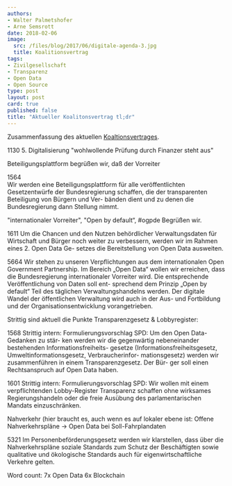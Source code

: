 ```yaml
---
authors: 
- Walter Palmetshofer
- Arne Semsrott
date: 2018-02-06
image:
  src: /files/blog/2017/06/digitale-agenda-3.jpg
  title: Koalitionsvertrag
tags:
- Zivilgesellschaft
- Transparenz 
- Open Data
- Open Source
type: post
layout: post
card: true
published: false
title: "Aktueller Koalitonsvertrag tl;dr" 
---
```



Zusammenfassung des aktuellen [Koaltionsvertrages](http://www.rp-online.de/polopoly_fs/entwurf-des-koalitionsvertrags-als-pdf-dokument-1.7372625.1517927616!file/1.pdf).


1130 5. Digitalisierung "wohlwollende Prüfung durch Finanzer steht aus"

Beteiligungsplattform begrüßen wir, daß der Vorreiter 

1564  
Wir werden eine Beteiligungsplattform für alle veröffentlichten Gesetzentwürfe der
Bundesregierung schaffen, die der transparenten Beteiligung von Bürgern und Ver-
bänden dient und zu denen die Bundesregierung dann Stellung nimmt.


"internationaler Vorreiter", "Open by default“, #ogpde Begrüßen wir. 

1611 Um die Chancen und den Nutzen behördlicher Verwaltungsdaten für Wirtschaft und
Bürger noch weiter zu verbessern, werden wir im Rahmen eines 2. Open Data Ge-
setzes die Bereitstellung von Open Data ausweiten.

5664 Wir stehen zu unseren Verpflichtungen aus dem internationalen Open Government
Partnership. Im Bereich „Open Data“ wollen wir erreichen, dass die Bundesregierung
internationaler Vorreiter wird. Die entsprechende Veröffentlichung von Daten soll ent-
sprechend dem Prinzip „Open by default“ Teil des täglichen Verwaltungshandelns
werden. Der digitale Wandel der öffentlichen Verwaltung wird auch in der Aus- und
Fortbildung und der Organisationsentwicklung vorangetrieben.

Strittig sind aktuell die Punkte Transparenzgesetz & Lobbyregister:

1568 
Strittig intern: Formulierungsvorschlag SPD: Um den Open Data-Gedanken zu stär-
ken werden wir die gegenwärtig nebeneinander bestehenden Informationsfreiheits-
gesetze (Informationsfreiheitsgesetz, Umweltinformationsgesetz, Verbraucherinfor-
mationsgesetz) werden wir zusammenführen in einem Transparenzgesetz. Der Bür-
ger soll einen Rechtsanspruch auf Open Data haben.

1601 
Strittig intern: Formulierungsvorschlag SPD: Wir wollen mit einem verpflichtenden
Lobby-Register Transparenz schaffen ohne wirksames Regierungshandeln oder die
freie Ausübung des parlamentarischen Mandats einzuschränken.

Nahverkehr (hier braucht es, auch wenn es auf lokaler ebene ist:
Offene Nahverkehrspläne -> Open Data bei Soll-Fahrplandaten

5321 
Im Personenbeförderungsgesetz werden wir klarstellen, dass über die
Nahverkehrspläne soziale Standards zum Schutz der Beschäftigten sowie qualitative
und ökologische Standards auch für eigenwirtschaftliche Verkehre gelten.

Word count:
7x Open Data
6x Blockchain
